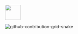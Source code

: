 <img src=" https://upload.wikimedia.org/wikipedia/commons/9/99/Unofficial_JavaScript_logo_2.svg" width="50px">

![github-contribution-grid-snake](https://github.com/Ranero189/Ranero189/assets/110306388/7cb50d99-0ba7-4bc5-9381-bd25b06810cd)
